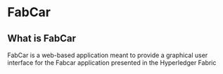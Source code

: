 # FabCar

## What is FabCar
FabCar is a web-based application meant to provide a graphical user interface for the Fabcar application presented in the Hyperledger Fabric
